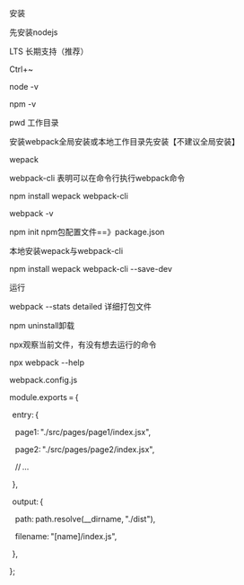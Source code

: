 安装 

 

先安装nodejs 

LTS 长期支持（推荐） 

Ctrl+~   

node -v 

npm -v 

pwd 工作目录 

安装webpack全局安装或本地工作目录先安装【不建议全局安装】 

wepack 

webpack-cli 表明可以在命令行执行webpack命令 

 

npm install wepack webpack-cli 

webpack -v  

 

 

npm init  npm包配置文件==》package.json 

本地安装wepack与webpack-cli 

npm install wepack webpack-cli --save-dev 

 

 

运行 

webpack --stats detailed  详细打包文件 

 

npm uninstall卸载 

 

npx观察当前文件，有没有想去运行的命令 

 

npx webpack --help 

 

 

 

webpack.config.js 

 

module.exports = { 

  entry: { 

    page1: "./src/pages/page1/index.jsx", 

    page2: "./src/pages/page2/index.jsx", 

    // ... 

  }, 

  output: { 

    path: path.resolve(__dirname, "./dist"), 

    filename: "[name]/index.js", 

  }, 

}; 
